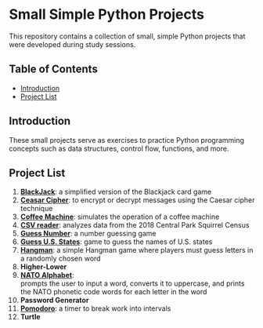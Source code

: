# Small Simple Python Projects

This repository contains a collection of small, simple Python projects that were developed during study sessions. 

## Table of Contents

- [Introduction](#introduction)
- [Project List](#project-list)

## Introduction

These small projects serve as exercises to practice Python programming concepts such as data structures, control flow, functions, and more. 

## Project List

1. **[BlackJack](https://github.com/alphaKilowhisKEY/small_python_projects/tree/main/blackjack)**: a simplified version of the Blackjack card game
2. **[Ceasar Cipher](https://github.com/alphaKilowhisKEY/small_python_projects/tree/main/caesar_cipher)**: to encrypt or decrypt messages using the Caesar cipher technique
3. **[Coffee Machine](https://github.com/alphaKilowhisKEY/small_python_projects/tree/main/coffee%2Bmachine)**: simulates the operation of a coffee machine
4. **[CSV reader](https://github.com/alphaKilowhisKEY/small_python_projects/tree/main/csv_reader/central_park)**: analyzes data from the 2018 Central Park Squirrel Census 
5. **[Guess Number](https://github.com/alphaKilowhisKEY/small_python_projects/tree/main/guess_number)**: a number guessing game
6. **[Guess U.S. States](https://github.com/alphaKilowhisKEY/small_python_projects/tree/main/us_states)**: game to guess the names of U.S. states
7. **[Hangman](https://github.com/alphaKilowhisKEY/small_python_projects/tree/main/hangman)**: a simple Hangman game where players must guess letters in a randomly chosen word
8. **Higher-Lower**
9. **[NATO Alphabet](https://github.com/alphaKilowhisKEY/small_python_projects/tree/main/nato_alphabet)**:   
    prompts the user to input a word, converts it to uppercase, and prints the NATO phonetic code words for each letter in the word
10. **Password Generator**
11. **[Pomodoro](https://github.com/alphaKilowhisKEY/small_python_projects/tree/main/pomodoro)**: a timer to break work into intervals
12. **Turtle**